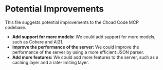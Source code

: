 # Potential Improvements

This file suggests potential improvements to the Choad Code MCP codebase.

* **Add support for more models:** We could add support for more models, such as Cohere and AI21.
* **Improve the performance of the server:** We could improve the performance of the server by using a more efficient JSON parser.
* **Add more features:** We could add more features to the server, such as a caching layer and a rate-limiting layer.
